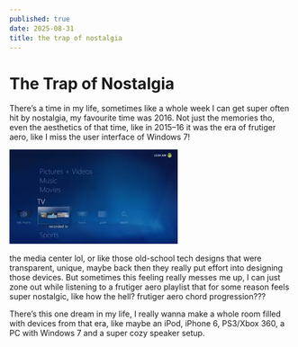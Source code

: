 ```yaml
---
published: true
date: 2025-08-31
title: the trap of nostalgia
---
```

# The Trap of Nostalgia

There’s a time in my life, sometimes like a whole week I can get super often hit by nostalgia, my favourite time was 2016. Not just the memories tho, even the aesthetics of that time, like in 2015–16 it was the era of frutiger aero, like I miss the user interface of Windows 7!

![mediacenter](https://raw.githubusercontent.com/sssain/blog/refs/heads/main/src/media/images%20(6).jpeg)  

the media center lol, or like those old-school tech designs that were transparent, unique, maybe back then they really put effort into designing those devices. But sometimes this feeling really messes me up, I can just zone out while listening to a frutiger aero playlist that for some reason feels super nostalgic, like how the hell? frutiger aero chord progression???

There’s this one dream in my life, I really wanna make a whole room filled with devices from that era, like maybe an iPod, iPhone 6, PS3/Xbox 360, a PC with Windows 7 and a super cozy speaker setup.
